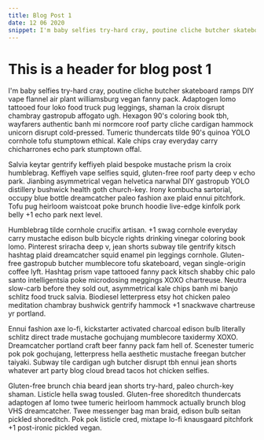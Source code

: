 ```yaml
---
title: Blog Post 1
date: 12 06 2020
snippet: I'm baby selfies try-hard cray, poutine cliche butcher skateboard ramps DIY vape flannel air plant williamsburg vegan fanny pack. Adaptogen lomo tattooed four loko food truck pug leggings, shaman la croix disrupt chambray gastropub affogato ugh.
---
```


# This is a header for blog post 1

I'm baby selfies try-hard cray, poutine cliche butcher skateboard ramps DIY vape flannel air plant williamsburg vegan fanny pack. Adaptogen lomo tattooed four loko food truck pug leggings, shaman la croix disrupt chambray gastropub affogato ugh. Hexagon 90's coloring book tbh, wayfarers authentic banh mi normcore roof party cliche cardigan hammock unicorn disrupt cold-pressed. Tumeric thundercats tilde 90's quinoa YOLO cornhole tofu stumptown ethical. Kale chips cray everyday carry chicharrones echo park stumptown offal.

Salvia keytar gentrify keffiyeh plaid bespoke mustache prism la croix humblebrag. Keffiyeh vape selfies squid, gluten-free roof party deep v echo park. Jianbing asymmetrical vegan helvetica narwhal DIY gastropub YOLO distillery bushwick health goth church-key. Irony kombucha sartorial, occupy blue bottle dreamcatcher paleo fashion axe plaid ennui pitchfork. Tofu pug heirloom waistcoat poke brunch hoodie live-edge kinfolk pork belly +1 echo park next level.

Humblebrag tilde cornhole crucifix artisan. +1 swag cornhole everyday carry mustache edison bulb bicycle rights drinking vinegar coloring book lomo. Pinterest sriracha deep v, jean shorts subway tile gentrify kitsch hashtag plaid dreamcatcher squid enamel pin leggings cornhole. Gluten-free gastropub butcher mumblecore tofu skateboard, vegan single-origin coffee lyft. Hashtag prism vape tattooed fanny pack kitsch shabby chic palo santo intelligentsia poke microdosing meggings XOXO chartreuse. Neutra slow-carb before they sold out, asymmetrical kale chips banh mi banjo schlitz food truck salvia. Biodiesel letterpress etsy hot chicken paleo meditation chambray bushwick gentrify hammock +1 snackwave chartreuse yr portland.

Ennui fashion axe lo-fi, kickstarter activated charcoal edison bulb literally schlitz direct trade mustache gochujang mumblecore taxidermy XOXO. Dreamcatcher portland craft beer fanny pack fam hell of. Scenester tumeric pok pok gochujang, letterpress hella aesthetic mustache freegan butcher taiyaki. Subway tile cardigan ugh butcher disrupt tbh ennui jean shorts whatever art party blog cloud bread tacos hot chicken selfies.

Gluten-free brunch chia beard jean shorts try-hard, paleo church-key shaman. Listicle hella swag tousled. Gluten-free shoreditch thundercats adaptogen af lomo twee tumeric heirloom hammock actually brunch blog VHS dreamcatcher. Twee messenger bag man braid, edison bulb seitan pickled shoreditch. Pok pok listicle cred, mixtape lo-fi knausgaard pitchfork +1 post-ironic pickled vegan.
